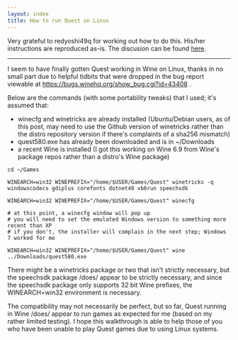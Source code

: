 ```yaml
---
layout: index
title: How to run Quest on Linux
---
```


Very grateful to redyoshi49q for working out how to do this. His/her instructions are reproduced as-is. The discusion can be found [here](http://textadventures.co.uk/forum/samples/topic/nwsz5gf0te6qdtfrwzdmga/quest-5-8-working-in-wine).

***

I seem to have finally gotten Quest working in Wine on Linux, thanks in no small part due to helpful tidbits that were dropped in the bug report viewable at https://bugs.winehq.org/show_bug.cgi?id=43408 .

Below are the commands (with some portability tweaks) that I used; it's assumed that:
* winecfg and winetricks are already installed (Ubuntu/Debian users, as of this post, may need to use the Github version of winetricks rather than the distro repository version if there's complaints of a sha256 mismatch)
* quest580.exe has already been downloaded and is in ~/Downloads
* a recent Wine is installed (I got this working on Wine 6.9 from Wine's package repos rather than a distro's Wine package)

```
cd ~/Games

WINEARCH=win32 WINEPREFIX="/home/$USER/Games/Quest" winetricks -q windowscodecs gdiplus corefonts dotnet40 vb6run speechsdk

WINEARCH=win32 WINEPREFIX="/home/$USER/Games/Quest" winecfg

# at this point, a winecfg window will pop up
# you will need to set the emulated Windows version to something more recent than XP
# if you don't, the installer will complain in the next step; Windows 7 worked for me

WINEARCH=win32 WINEPREFIX="/home/$USER/Games/Quest" wine ../Downloads/quest580.exe
```

There might be a winetricks package or two that isn't strictly necessary, but the speechsdk package /does/ appear to be strictly necessary, and since the speechsdk package only supports 32 bit Wine prefixes, the WINEARCH=win32 environment is necessary.

The compatibility may not necessarily be perfect, but so far, Quest running in Wine /does/ appear to run games as expected for me (based on my rather limited testing).  I hope this walkthrough is able to help those of you who have been unable to play Quest games due to using Linux systems.

